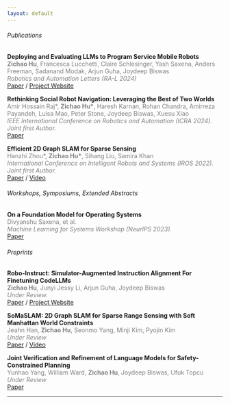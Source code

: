 ```yaml
---
layout: default
---
```


<h6 class="display-6 mt-6 mb-4 title-with-line">Publications</h6>

**Deploying and Evaluating LLMs to Program Service Mobile Robots** <br>
<span style="color: grey;">**Zichao Hu**, Francesca Lucchetti, Claire Schlesinger, Yash Saxena, Anders Freeman, Sadanand Modak, Arjun Guha, Joydeep Biswas </span><br>
<span style="color: grey;">*Robotics and Automation Letters (RA-L 2024)* </span><br>
[Paper](https://arxiv.org/abs/2311.11183) / [Project Website](https://amrl.cs.utexas.edu/codebotler/) 

**Rethinking Social Robot Navigation: Leveraging the Best of Two Worlds**  <br>
<span style="color: grey;">Amir Hossain Raj\*, **Zichao Hu\***, Haresh Karnan, Rohan Chandra, Amirreza Payandeh, Luisa Mao, Peter Stone, Joydeep Biswas, Xuesu Xiao </span><br>
<span style="color: grey;">*IEEE International Conference on Robotics and Automation (ICRA 2024). Joint first Author.* </span><br>
[Paper](https://arxiv.org/abs/2309.13466) 

**Efficient 2D Graph SLAM for Sparse Sensing**  <br>
<span style="color: grey;">Hanzhi Zhou\*, **Zichao Hu\***, Sihang Liu, Samira Khan</span><br>
<span style="color: grey;">*International Conference on Intelligent Robots and Systems (IROS 2022). Joint first Author.* </span><br>
[Paper](https://arxiv.org/abs/2312.02353) / [Video](https://youtu.be/i_dZWED9fJY?si=KWAykgxTLh19SwBH)

<h6 class="display-6 mt-6 mb-4 title-with-line">Workshops, Symposiums, Extended Abstracts</h6>

**On a Foundation Model for Operating Systems**<br>
<span style="color: grey;">Divyanshu Saxena, et al.</span><br>
<span style="color: grey;">*Machine Learning for Systems Workshop (NeurIPS 2023).*</span><br>
[Paper](https://arxiv.org/abs/2312.07813)


<h6 class="display-6 mt-6 mb-4 title-with-line">Preprints</h6>

**Robo-Instruct: Simulator-Augmented Instruction Alignment For Finetuning CodeLLMs**  <br>
<span style="color: grey;">**Zichao Hu**, Junyi Jessy Li, Arjun Guha, Joydeep Biswas</span><br>
<span style="color: grey;">*Under Review.*</span><br>
[Paper](https://arxiv.org/abs/2405.20179) / [Project Website](https://amrl.cs.utexas.edu/robo-instruct/)

**SoMaSLAM: 2D Graph SLAM for Sparse Range Sensing with Soft Manhattan World Constraints**  <br>
<span style="color: grey;">Jeahn Han, **Zichao Hu**, Seonmo Yang, Minji Kim, Pyojin Kim</span><br>
<span style="color: grey;">*Under Review*</span><br>
[Paper](https://arxiv.org/abs/2409.15736) / [Video](https://youtu.be/mroBQkx6ew0?si=oYO9822agcwMsdvG)

**Joint Verification and Refinement of Language Models for Safety-Constrained Planning**  <br>
<span style="color: grey;">Yunhao Yang, William Ward, **Zichao Hu**, Joydeep Biswas, Ufuk Topcu</span><br>
<span style="color: grey;">*Under Review*</span><br>
[Paper](https://arxiv.org/abs/2410.14865) 

<hr>
